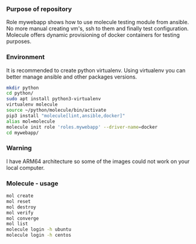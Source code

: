 ### Purpose of repository
Role mywebapp shows how to use molecule testing module from ansible. No more manual creating vm's, ssh to them and finally test configuration. Molecule offers dynamic provisioning of docker containers for testing purposes.

### Environment
It is recommended to create python virtualenv. Using virtualenv you can better manage ansible and other packages versions.

```bash
mkdir python
cd python/
sudo apt install python3-virtualenv
virtualenv molecule
source ~/python/molecule/bin/activate
pip3 install "molecule[lint,ansible,docker]"
alias mol=molecule
molecule init role 'roles.mywebapp' --driver-name=docker
cd mywebapp/
```

### Warning
I have ARM64 architecture so some of the images could not work on your local computer.

### Molecule - usage
```bash
mol create
mol reset
mol destroy
mol verify
mol converge
mol list
molecule login -h ubuntu
molecule login -h centos

```
